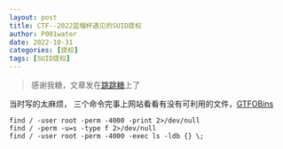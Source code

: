 ```yaml
---
layout: post
title: CTF--2022蓝帽杯遇见的SUID提权
author: P001water
date: 2022-10-31
categories: [提权]
tags: [SUID提权]
---
```





> 感谢我糖，文章发在[跳跳糖](https://tttang.com/archive/1793/)上了




当时写的太麻烦， 三个命令完事上网站看看有没有可利用的文件，[GTFOBins](https://gtfobins.github.io/)

```shell
find / -user root -perm -4000 -print 2>/dev/null
find / -perm -u=s -type f 2>/dev/null
find / -user root -perm -4000 -exec ls -ldb {} \;
```

